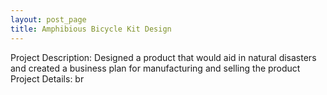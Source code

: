 ```yaml
---
layout: post_page
title: Amphibious Bicycle Kit Design
---
```


Project Description:
Designed a product that would aid in natural disasters and created a business plan for manufacturing and selling the product
Project Details:
br
<div align="left">
            <a href="/files/powerpoint.pptx"><i class="fa fa-file-powerpoint-o fa-2x"></i></a>
            <a href="/files/paper.docx"><i class="fa fa-file-text-o fa-2x"></i></a>
</div>